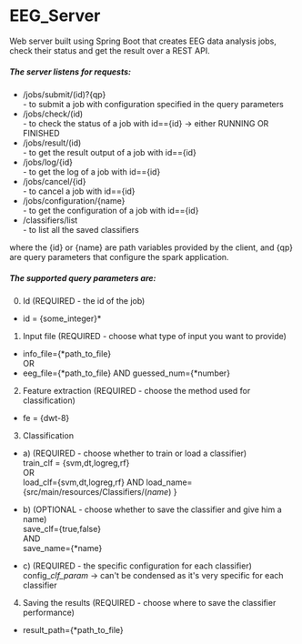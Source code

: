 # EEG_Server

Web server built using Spring Boot that creates EEG data analysis jobs, check their status and get the result over a REST API.

##### The server listens for requests:  
- /jobs/submit/(id)?{qp}  
		- to submit a job with configuration specified in the query parameters  
- /jobs/check/(id)  
		- to check the status of a job with id=={id} -> either RUNNING OR FINISHED  
- /jobs/result/(id)  
		- to get the result output of a job with id=={id}
- /jobs/log/{id}  
		- to get the log of a job with id=={id}  
- /jobs/cancel/{id}    
		- to cancel a job with id=={id}
- /jobs/configuration/{name}  
		- to get the configuration of a job with id=={id}
- /classifiers/list  
		- to list all the saved classifiers
		

where the {id} or {name} are path variables provided by the client,
and {qp} are query parameters that configure the spark application.



##### The supported query parameters are:  

 0. Id (REQUIRED - the id of the job)  
  - id = {some_integer}*
 
 1. Input file (REQUIRED - choose what type of input you want to provide)
  - info_file={*path_to_file}  
 		OR  
  - eeg_file={*path_to_file} AND guessed_num={*number}  
 	
 2. Feature extraction (REQUIRED - choose the method used for classification)
  - fe = {dwt-8} 
 
 3. Classification  
  - a) (REQUIRED - choose whether to train or load a classifier)    
 	train_clf = {svm,dt,logreg,rf}   
 			OR  
 	load_clf={svm,dt,logreg,rf} AND load_name={src/main/resources/Classifiers/(*name*) }  
 		
  - b) (OPTIONAL - choose whether to save the classifier and give him a name)  
 	save_clf={true,false}   
 		AND  
 	save_name={*name}     
 
  - c) (REQUIRED - the specific configuration for each classifier)  
 	config_*clf_param*
 	-> can't be condensed as it's very specific for each classifier 
 
 4. Saving the results (REQUIRED - choose where to save the classifier performance)  
  - result_path={*path_to_file}     
